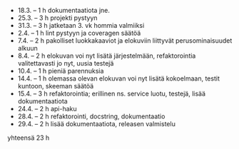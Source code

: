 * 18.3. – 1 h dokumentaatiota jne.
* 25.3. – 3 h projekti pystyyn
* 31.3. – 3 h jatketaan 3. vk hommia valmiiksi
* 2.4. – 1 h lint pystyyn ja coveragen säätöä
* 7.4. – 2 h pakolliset luokkakaaviot ja elokuviin liittyvät perusominaisuudet alkuun
* 8.4. – 2 h elokuvan voi nyt lisätä järjestelmään, refaktorointia valitettavasti jo nyt, uusia testejä
* 10.4. – 1 h pieniä parennuksia
* 14.4. – 1 h olemassa olevan elokuvan voi nyt lisätä kokoelmaan, testit kuntoon, skeeman säätöä
* 15.4. – 3 h refaktorointia; erillinen ns. service luotu, testejä, lisää dokumentaatiota
* 24.4. – 2 h api-haku
* 28.4. – 2 h refaktorointi, docstring, dokumentaatio
* 29.4. – 2 h lisää dokumentaatiota, releasen valmistelu

yhteensä 23 h

